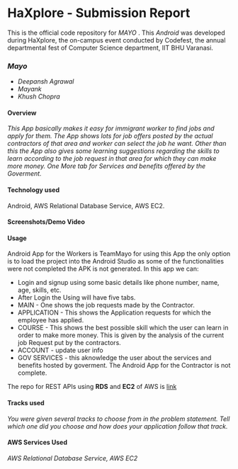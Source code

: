 # HaXplore - Submission Report

This is the official code repository for _MAYO_ . This _Android_ was developed during HaXplore, 
the on-campus event conducted by Codefest, the annual departmental fest of Computer Science department, IIT BHU Varanasi.

### _Mayo_

* _Deepansh Agrawal_
* _Mayank_
* _Khush Chopra_

#### Overview

_This App basically makes it easy for immigrant worker to find jobs and apply for them. The App shows lots for job offers posted by the actual contractors of that area and worker can select the job he want. Other than this the App also gives some learning suggestions regarding the skills to learn according to the job request in that area for which they can make more money. One More tab for Services and benefits offered by the Goverment._

#### Technology used
Android, AWS Relational Database Service, AWS EC2.

#### Screenshots/Demo Video

#### Usage

Android App for the Workers is TeamMayo for using this App the only option is to load the project into the Android Studio as some of the functionalities were not completed the APK is not generated.
In this app we can:
 * Login and signup using some basic details like phone number, name, age, skills, etc. 
 * After Login the Using will have five tabs.
  * MAIN - One shows the job requests made by the Contractor.
  * APPLICATION - This shows the Application requests for which the employee has applied.
  * COURSE - This shows the best possible skill which the user can learn in order to make more money. This is given by the analysis of the current job Request put by the contractors.
  * ACCOUNT - update user info
  * GOV SERVICES - this aknowledge the user about the services and benefits hosted by goverment.
The Android App for the Contractor is not complete.

The repo for REST APIs using **RDS** and **EC2** of AWS is [link](https://github.com/khushChopra/MayoAPI)

#### Tracks used

_You were given several tracks to choose from in the problem statement. Tell which one did you choose and how does your
application follow that track._

#### AWS Services Used

_AWS Relational Database Service, AWS EC2_
